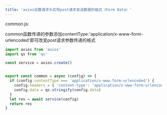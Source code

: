 ```yaml
---
title: 'axios设置请求头实现post请求发送数据的格式（Form Data）'
---   
```

common.js:

common函数传递的参数添加contentType:'application/x-www-form-urlencoded'即可改变post请求参数传递的格式

```javascript
import axios from 'axios'
import qs from 'qs'

const service = axios.create()


export const common = async (config) => {
  if (config.contentType === 'application/x-www-form-urlencoded') {
    config.headers = { 'content-type': 'application/x-www-form-urlencoded' }
    config.data = qs.stringify(config.data)
  }
  let res = await service(config)
  return res
}
```